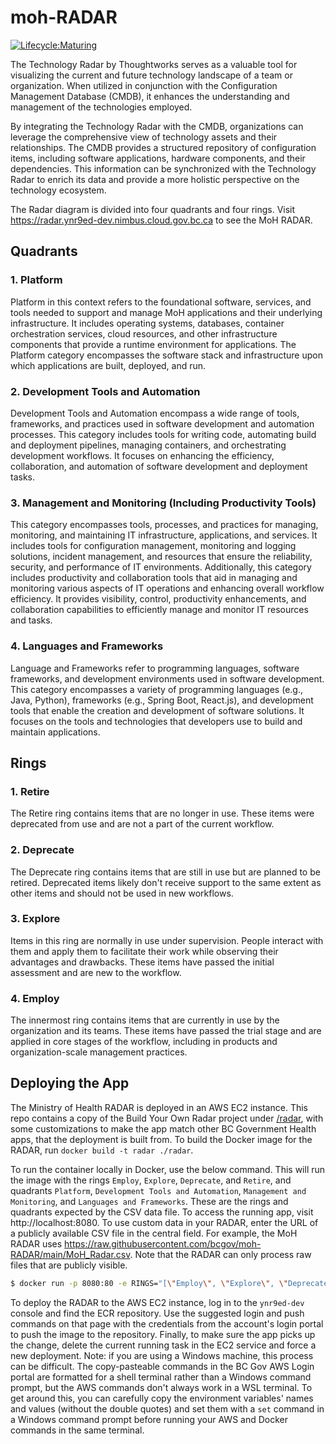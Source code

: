 # moh-RADAR

[![Lifecycle:Maturing](https://img.shields.io/badge/Lifecycle-Maturing-007EC6)](https://github.com/bcgov/repomountie/blob/master/doc/lifecycle-badges.md)

The Technology Radar by Thoughtworks serves as a valuable tool for visualizing the current and future technology landscape of a team or organization. When utilized in conjunction with the Configuration Management Database (CMDB), it enhances the understanding and management of the technologies employed.

By integrating the Technology Radar with the CMDB, organizations can leverage the comprehensive view of technology assets and their relationships. The CMDB provides a structured repository of configuration items, including software applications, hardware components, and their dependencies. This information can be synchronized with the Technology Radar to enrich its data and provide a more holistic perspective on the technology ecosystem.

The Radar diagram is divided into four quadrants and four rings. Visit https://radar.ynr9ed-dev.nimbus.cloud.gov.bc.ca to see the MoH RADAR.

## Quadrants

### 1. Platform

Platform in this context refers to the foundational software, services, and tools needed to support and manage MoH applications and their underlying infrastructure. It includes operating systems, databases, container orchestration services, cloud resources, and other infrastructure components that provide a runtime environment for applications. The Platform category encompasses the software stack and infrastructure upon which applications are built, deployed, and run.

### 2. Development Tools and Automation

Development Tools and Automation encompass a wide range of tools, frameworks, and practices used in software development and automation processes. This category includes tools for writing code, automating build and deployment pipelines, managing containers, and orchestrating development workflows. It focuses on enhancing the efficiency, collaboration, and automation of software development and deployment tasks.

### 3. Management and Monitoring (Including Productivity Tools)

This category encompasses tools, processes, and practices for managing, monitoring, and maintaining IT infrastructure, applications, and services. It includes tools for configuration management, monitoring and logging solutions, incident management, and resources that ensure the reliability, security, and performance of IT environments. Additionally, this category includes productivity and collaboration tools that aid in managing and monitoring various aspects of IT operations and enhancing overall workflow efficiency. It provides visibility, control, productivity enhancements, and collaboration capabilities to efficiently manage and monitor IT resources and tasks.

### 4. Languages and Frameworks

Language and Frameworks refer to programming languages, software frameworks, and development environments used in software development. This category encompasses a variety of programming languages (e.g., Java, Python), frameworks (e.g., Spring Boot, React.js), and development tools that enable the creation and development of software solutions. It focuses on the tools and technologies that developers use to build and maintain applications.

## Rings

### 1. Retire

The Retire ring contains items that are no longer in use. These items were deprecated from use and are not a part of the current workflow.

### 2. Deprecate

The Deprecate ring contains items that are still in use but are planned to be retired. Deprecated items likely don't receive support to the same extent as other items and should not be used in new workflows.

### 3. Explore

Items in this ring are normally in use under supervision. People interact with them and apply them to facilitate their work while observing their advantages and drawbacks. These items have passed the initial assessment and are new to the workflow.

### 4. Employ

The innermost ring contains items that are currently in use by the organization and its teams. These items have passed the trial stage and are applied in core stages of the workflow, including in products and organization-scale management practices.

## Deploying the App

The Ministry of Health RADAR is deployed in an AWS EC2 instance. This repo contains a copy of the Build Your Own Radar project under [/radar](/radar), with some customizations to make the app match other BC Government Health apps, that the deployment is built from. To build the Docker image for the RADAR, run `docker build -t radar ./radar`.

To run the container locally in Docker, use the below command. This will run the image with the rings `Employ`, `Explore`, `Deprecate`, and `Retire`, and quadrants `Platform`, `Development Tools and Automation`, `Management and Monitoring`, and `Languages and Frameworks`. These are the rings and quadrants expected by the CSV data file. To access the running app, visit http://localhost:8080. To use custom data in your RADAR, enter the URL of a publicly available CSV file in the central field. For example, the MoH RADAR uses https://raw.githubusercontent.com/bcgov/moh-RADAR/main/MoH_Radar.csv. Note that the RADAR can only process raw files that are publicly visible.

```bash
$ docker run -p 8080:80 -e RINGS="[\"Employ\", \"Explore\", \"Deprecate\", \"Retire\"]" -e QUADRANTS="[\"Platform\", \"Development Tools and Automation\", \"Management and Monitoring\", \"Languages and Frameworks\"]" radar
```

To deploy the RADAR to the AWS EC2 instance, log in to the `ynr9ed-dev` console and find the ECR repository. Use the suggested login and push commands on that page with the credentials from the account's login portal to push the image to the repository. Finally, to make sure the app picks up the change, delete the current running task in the EC2 service and force a new deployment. Note: if you are using a Windows machine, this process can be difficult. The copy-pasteable commands in the BC Gov AWS Login portal are formatted for a shell terminal rather than a Windows command prompt, but the AWS commands don't always work in a WSL terminal. To get around this, you can carefully copy the environment variables' names and values (without the double quotes) and set them with a `set` command in a Windows command prompt before running your AWS and Docker commands in the same terminal.
